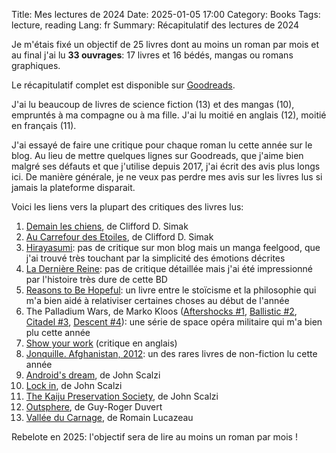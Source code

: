 Title: Mes lectures de 2024
Date: 2025-01-05 17:00
Category: Books
Tags: lecture, reading
Lang: fr
Summary: Récapitulatif des lectures de 2024

Je m'étais fixé un objectif de 25 livres dont au moins un roman par mois et au final j'ai lu **33 ouvrages**: 17 livres et 16 bédés, mangas ou romans graphiques.

Le récapitulatif complet est disponible sur [Goodreads](https://www.goodreads.com/user/year_in_books/2024/46395244).

J'ai lu beaucoup de livres de science fiction (13) et des mangas (10), empruntés à ma compagne ou à ma fille. J'ai lu moitié en anglais (12), moitié en français (11).

J'ai essayé de faire une critique pour chaque roman lu cette année sur le blog. Au lieu de mettre quelques lignes sur Goodreads, que j'aime bien malgré ses défauts et que j'utilise depuis 2017, j'ai écrit des avis plus longs ici. De manière générale, je ne veux pas perdre mes avis sur les livres lus si jamais la plateforme disparait.

Voici les liens vers la plupart des critiques des livres lus:

1. [Demain les chiens]({filename}/books/demain-les-chiens.md), de Clifford D. Simak
2. [Au Carrefour des Etoiles]({filename}/books/au-carrefour-des-étoiles.md), de Clifford D. Simak
3. [Hirayasumi](https://www.goodreads.com/book/show/199525652-hirayasumi-vol-1): pas de critique sur mon blog mais un manga feelgood, que j'ai trouvé très touchant par la simplicité des émotions décrites
4. [La Dernière Reine](https://www.goodreads.com/book/show/62601958-la-derni-re-reine): pas de critique détaillée mais j'ai été impressionné par l'histoire très dure de cette BD
5. [Reasons to Be Hopeful](https://www.goodreads.com/book/show/66391065-reasons-to-be-hopeful): un livre entre le stoïcisme et la philosophie qui m'a bien aidé à relativiser certaines choses au début de l'année
6. The Palladium Wars, de Marko Kloos ([Aftershocks #1]({filename}/books/aftershocks.md), [Ballistic #2]({filename}/books/ballistic.md), [Citadel #3]({filename}/books/citadel.md), [Descent #4]({filename}/books/descent.md)): une série de space opéra militaire qui m'a bien plu cette année
10. [Show your work]({filename}/books/show-your-work.md) (critique en anglais)
11. [Jonquille. Afghanistan, 2012]({filename}/books/jonquille.md): un des rares livres de non-fiction lu cette année
12. [Android's dream]({filename}/books/androids-dream.md), de John Scalzi
13. [Lock in]({filename}/books/lock-in.md), de John Scalzi 
14. [The Kaiju Preservation Society]({filename}/books/kaiju_preservation_society.md), de John Scalzi
15. [Outsphere]({filename}/books/outsphere.md), de Guy-Roger Duvert 
16. [Vallée du Carnage]({filename}/books/vallée-du-carnage.md), de Romain Lucazeau

Rebelote en 2025: l'objectif sera de lire au moins un roman par mois !

